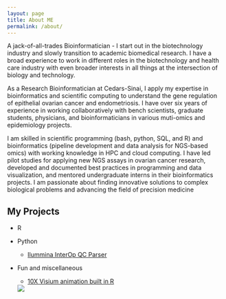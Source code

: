 ```yaml
---
layout: page
title: About ME
permalink: /about/
---
```


A jack-of-all-trades Bioinformatician - I start out in the biotechnology industry and slowly transition to academic biomedical research. I have a broad experience to work in different roles in the biotechnology and health care industry with even broader interests in all things at the intersection of biology and technology. 

As a Research Bioinformatician at Cedars-Sinai, I apply my expertise in bioinformatics and scientific computing to understand the gene regulation of epithelial ovarian cancer and endometriosis. I have over six years of experience in working collaboratively with bench scientists, graduate students, physicians, and bioinformaticians in various muti-omics and epidemiology projects.

I am skilled in scientific programming (bash, python, SQL, and R) and bioinformatics (pipeline development and data analysis for NGS-based omics) with working knowledge in HPC and cloud computing. I have led pilot studies for applying new NGS assays in ovarian cancer research, developed and documented best practices in programming and data visualization, and mentored undergraduate interns in their bioinformatics projects. I am passionate about finding innovative solutions to complex biological problems and advancing the field of precision medicine

## My Projects

* R

* Python
    *  [Ilummina InterOp QC Parser](https://github.com/sfpacman/Read_InterOp_illumina)
      

* Fun and miscellaneous

    * [ 10X Visium animation built in R](https://github.com/sfpacman/show_off)

    <img src="https://raw.githubusercontent.com/sfpacman/show_off/main/data/animation.gif">